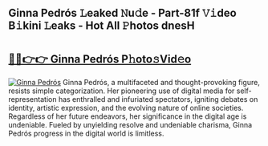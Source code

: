 ## Ginna Pedrós 𝙻eaked 𝙽u𝚍e - Part-81f 𝚅𝚒deo B𝚒kini 𝙻eaks - Hot All 𝙿hotos dnesH

# <h2><a href="http://ld3wgr.urlbe.top/?page=Ginna+Pedr%c3%b3s">🔗🔗👉👉 Ginna Pedrós P𝚑oto𝚜Vid𝚎o</a></h2>

[![Ginna Pedrós](https://i.imgur.com/eBuTRDB.gif)](http://ld3wgr.urlbe.top/?page=Ginna+Pedr%c3%b3s)
Ginna Pedrós, a multifaceted and thought-provoking figure, resists simple categorization. Her pioneering use of digital media for self-representation has enthralled and infuriated spectators, igniting debates on identity, artistic expression, and the evolving nature of online societies. Regardless of her future endeavors, her significance in the digital age is undeniable. Fueled by unyielding resolve and undeniable charisma, Ginna Pedrós progress in the digital world is limitless.

